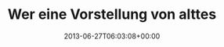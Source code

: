 ---
retweeted: false
source: <a href="http://twitter.com" rel="nofollow">Twitter Web Client</a>
entities:
  hashtags: []
  symbols: []
  user_mentions: []
  urls: []
display_text_range:
- '0'
- '140'
favorite_count: '2'
id_str: '350132168846094336'
truncated: false
retweet_count: '0'
id: '350132168846094336'
created_at: Thu Jun 27 06:03:08 +0000 2013
favorited: false
full_text: "Wer eine Vorstellung von alttestamentlichem Zorn haben möchte, \nsollte
  einfach mal unter Zeitdruck mit Finder.app große Dateien zu kopieren."
lang: de
tags:
- pesos:twitter
date: '2013-06-27T06:03:08+00:00'
src: https://twitter.com/bascht/status/350132168846094336
original_url: https://twitter.com/bascht/status/350132168846094336
type: twitter_tweet
text: "Wer eine Vorstellung von alttestamentlichem Zorn haben möchte, \nsollte einfach
  mal unter Zeitdruck mit Finder.app große Dateien zu kopieren."
title: Wer eine Vorstellung von alttes

---